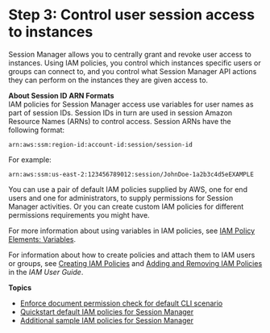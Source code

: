 # Step 3: Control user session access to instances<a name="session-manager-getting-started-restrict-access"></a>

Session Manager allows you to centrally grant and revoke user access to instances\. Using IAM policies, you control which instances specific users or groups can connect to, and you control what Session Manager API actions they can perform on the instances they are given access to\. 

**About Session ID ARN Formats**  
IAM policies for Session Manager access use variables for user names as part of session IDs\. Session IDs in turn are used in session Amazon Resource Names \(ARNs\) to control access\. Session ARNs have the following format:

```
arn:aws:ssm:region-id:account-id:session/session-id
```

For example:

```
arn:aws:ssm:us-east-2:123456789012:session/JohnDoe-1a2b3c4d5eEXAMPLE
```

You can use a pair of default IAM policies supplied by AWS, one for end users and one for administrators, to supply permissions for Session Manager activities\. Or you can create custom IAM policies for different permissions requirements you might have\.

For more information about using variables in IAM policies, see [IAM Policy Elements: Variables](https://docs.aws.amazon.com/IAM/latest/UserGuide/reference_policies_variables.html)\. 

For information about how to create policies and attach them to IAM users or groups, see [Creating IAM Policies](https://docs.aws.amazon.com/IAM/latest/UserGuide/access_policies_create.html) and [Adding and Removing IAM Policies](https://docs.aws.amazon.com/IAM/latest/UserGuide/access_policies_manage-attach-detach.html) in the *IAM User Guide*\.

**Topics**
+ [Enforce document permission check for default CLI scenario](getting-started-sessiondocumentaccesscheck.md)
+ [Quickstart default IAM policies for Session Manager](getting-started-restrict-access-quickstart.md)
+ [Additional sample IAM policies for Session Manager](getting-started-restrict-access-examples.md)
